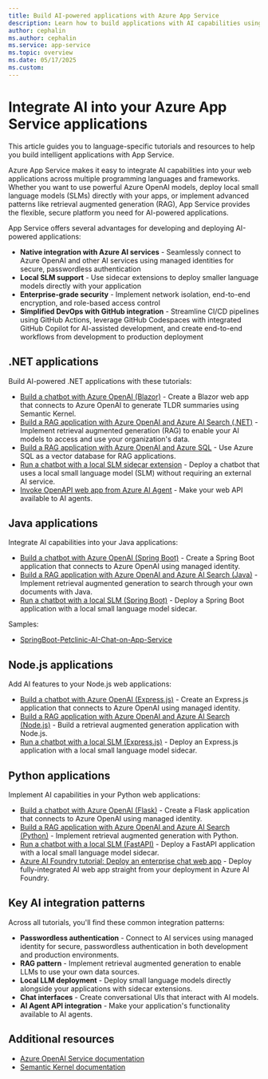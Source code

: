 ```yaml
---
title: Build AI-powered applications with Azure App Service
description: Learn how to build applications with AI capabilities using Azure OpenAI, local small language models (SLMs), and other AI features in different programming languages and frameworks.
author: cephalin
ms.author: cephalin
ms.service: app-service
ms.topic: overview
ms.date: 05/17/2025
ms.custom: 
---
```


# Integrate AI into your Azure App Service applications

This article guides you to language-specific tutorials and resources to help you build intelligent applications with App Service.

Azure App Service makes it easy to integrate AI capabilities into your web applications across multiple programming languages and frameworks. Whether you want to use powerful Azure OpenAI models, deploy local small language models (SLMs) directly with your apps, or implement advanced patterns like retrieval augmented generation (RAG), App Service provides the flexible, secure platform you need for AI-powered applications.

App Service offers several advantages for developing and deploying AI-powered applications:

- **Native integration with Azure AI services** - Seamlessly connect to Azure OpenAI and other AI services using managed identities for secure, passwordless authentication
- **Local SLM support** - Use sidecar extensions to deploy smaller language models directly with your application
- **Enterprise-grade security** - Implement network isolation, end-to-end encryption, and role-based access control
- **Simplified DevOps with GitHub integration** - Streamline CI/CD pipelines using GitHub Actions, leverage GitHub Codespaces with integrated GitHub Copilot for AI-assisted development, and create end-to-end workflows from development to production deployment

## .NET applications

Build AI-powered .NET applications with these tutorials:

- [Build a chatbot with Azure OpenAI (Blazor)](tutorial-ai-openai-chatbot-dotnet.md) - Create a Blazor web app that connects to Azure OpenAI to generate TLDR summaries using Semantic Kernel.
- [Build a RAG application with Azure OpenAI and Azure AI Search (.NET)](tutorial-ai-openai-search-dotnet.md) - Implement retrieval augmented generation (RAG) to enable your AI models to access and use your organization's data.
- [Build a RAG application with Azure OpenAI and Azure SQL](deploy-intelligent-apps-dotnet-to-azure-sql.md) - Use Azure SQL as a vector database for RAG applications.
- [Run a chatbot with a local SLM sidecar extension](tutorial-ai-slm-dotnet.md) - Deploy a chatbot that uses a local small language model (SLM) without requiring an external AI service.
- [Invoke OpenAPI web app from Azure AI Agent](invoke-openapi-web-app-from-azure-ai-agent-service.md) - Make your web API available to AI agents.

## Java applications

Integrate AI capabilities into your Java applications:

- [Build a chatbot with Azure OpenAI (Spring Boot)](tutorial-ai-openai-chatbot-java.md) - Create a Spring Boot application that connects to Azure OpenAI using managed identity.
- [Build a RAG application with Azure OpenAI and Azure AI Search (Java)](tutorial-ai-openai-search-java.md) - Implement retrieval augmented generation to search through your own documents with Java.
- [Run a chatbot with a local SLM (Spring Boot)](tutorial-ai-slm-spring-boot.md) - Deploy a Spring Boot application with a local small language model sidecar.

Samples:

- [SpringBoot-Petclinic-AI-Chat-on-App-Service](https://github.com/Azure-Samples/SpringBoot-Petclinic-AI-Chat-on-App-Service)

## Node.js applications

Add AI features to your Node.js web applications:

- [Build a chatbot with Azure OpenAI (Express.js)](tutorial-ai-openai-chatbot-node.md) - Create an Express.js application that connects to Azure OpenAI using managed identity.
- [Build a RAG application with Azure OpenAI and Azure AI Search (Node.js)](tutorial-ai-openai-search-nodejs.md) - Build a retrieval augmented generation application with Node.js.
- [Run a chatbot with a local SLM (Express.js)](tutorial-ai-slm-expressjs.md) - Deploy an Express.js application with a local small language model sidecar.

## Python applications

Implement AI capabilities in your Python web applications:

- [Build a chatbot with Azure OpenAI (Flask)](tutorial-ai-openai-chatbot-python.md) - Create a Flask application that connects to Azure OpenAI using managed identity.
- [Build a RAG application with Azure OpenAI and Azure AI Search (Python)](tutorial-ai-openai-search-python.md) - Implement retrieval augmented generation with Python.
- [Run a chatbot with a local SLM (FastAPI)](tutorial-ai-slm-fastapi.md) - Deploy a FastAPI application with a local small language model sidecar.
- [Azure AI Foundry tutorial: Deploy an enterprise chat web app](/azure/ai-foundry/tutorials/deploy-chat-web-app?toc=/azure/app-service/toc.json&bc=/azure/bread/toc.json) - Deploy fully-integrated AI web app straight from your deployment in Azure AI Foundry. 

## Key AI integration patterns

Across all tutorials, you'll find these common integration patterns:

- **Passwordless authentication** - Connect to AI services using managed identity for secure, passwordless authentication in both development and production environments.
- **RAG pattern** - Implement retrieval augmented generation to enable LLMs to use your own data sources.
- **Local LLM deployment** - Deploy small language models directly alongside your applications with sidecar extensions.
- **Chat interfaces** - Create conversational UIs that interact with AI models.
- **AI Agent API integration** - Make your application's functionality available to AI agents.

## Additional resources

- [Azure OpenAI Service documentation](/azure/ai-services/openai/)
- [Semantic Kernel documentation](/semantic-kernel/)

